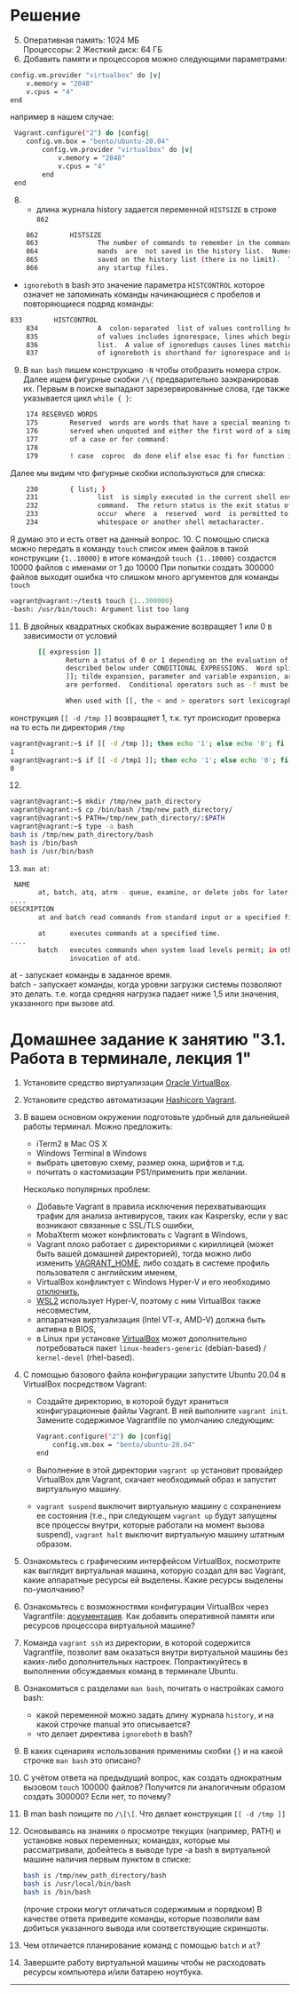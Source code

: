 # Решение
5. Оперативная память: 1024 МБ  
Процессоры: 2
Жесткий диск: 64 ГБ
6. Добавить памяти и процессоров можно следующими параметрами:
```bash
config.vm.provider "virtualbox" do |v|
	v.memory = "2048"
	v.cpus = "4"
end
```
например в нашем случае:
```bash
 Vagrant.configure("2") do |config|
 	config.vm.box = "bento/ubuntu-20.04"
		config.vm.provider "virtualbox" do |v|
			v.memory = "2048"
			v.cpus = "4"
		end
 end
```
8. * длина журнала history задается переменной `HISTSIZE` в строке `862`
```bash
    862        HISTSIZE
    863               The number of commands to remember in the command history (see HISTORY below).  If the value is 0, com‐
    864               mands  are  not saved in the history list.  Numeric values less than zero result in every command being
    865               saved on the history list (there is no limit).  The shell sets the default value to 500  after  reading
    866               any startup files. 
```
* `ignoreboth` в bash это значение параметра `HISTCONTROL` которое означет не запоминать команды начинающиеся с пробелов и повторяющиеся подряд команды:
```bash
833        HISTCONTROL
    834               A  colon-separated  list of values controlling how commands are saved on the history list.  If the list
    835               of values includes ignorespace, lines which begin with a space character are not saved in  the  history
    836               list.  A value of ignoredups causes lines matching the previous history entry to not be saved.  A value
    837               of ignoreboth is shorthand for ignorespace and ignoredups.  A value of erasedups  causes  all  previous 
```
9. В `man bash` пишем конструкцию `-N` чтобы отобразить номера строк. Далее ищем фигурные скобки `/\{` предварительно заэкранировав их.
Первым в поиске выпадают зарезервированные слова, где также указывается цикл `while { }`:
```bash
    174 RESERVED WORDS
    175        Reserved  words are words that have a special meaning to the shell.  The following words are recognized as re‐
    176        served when unquoted and either the first word of a simple command (see SHELL GRAMMAR below) or the third word
    177        of a case or for command:
    178
    179        ! case  coproc  do done elif else esac fi for function if in select then until while { } time [[ ]] 
```
Далее мы видим что фигурные скобки используються для списка:
```bash
    230        { list; }
    231               list  is simply executed in the current shell environment.  list must be terminated with a newline or semicolon.  This is known as a group
    232               command.  The return status is the exit status of list.  Note that unlike the metacharacters ( and ), { and } are reserved words and must
    233               occur  where  a  reserved  word  is permitted to be recognized.  Since they do not cause a word break, they must be separated from list by
    234               whitespace or another shell metacharacter.
```
Я думаю это и есть ответ на данный вопрос.
10. С помощью списка можно передать в команду `touch` список имен файлов в такой конструкции `{1..10000}` в итоге командой `touch {1..10000}` создастся 10000 файлов с именами от 1 до 10000
При попытки создать 300000 файлов выходит ошибка что слишком много аргументов для команды `touch`
```bash
vagrant@vagrant:~/test$ touch {1..300000}
-bash: /usr/bin/touch: Argument list too long 
```
11. В двойных квадратных скобках выражение возвращяет 1 или 0 в зависимости от условий 
```bash
       [[ expression ]]
              Return a status of 0 or 1 depending on the evaluation of the conditional expression expression.  Expressions are composed of the primaries
              described below under CONDITIONAL EXPRESSIONS.  Word splitting and pathname expansion are not performed on the words between  the  [[  and
              ]]; tilde expansion, parameter and variable expansion, arithmetic expansion, command substitution, process substitution, and quote removal
              are performed.  Conditional operators such as -f must be unquoted to be recognized as primaries.

              When used with [[, the < and > operators sort lexicographically using the current locale.
```
конструкция `[[ -d /tmp ]]` возвращяет 1, т.к. тут происходит проверка на то есть ли директория `/tmp`
```bash
vagrant@vagrant:~$ if [[ -d /tmp ]]; then echo '1'; else echo '0'; fi
1
vagrant@vagrant:~$ if [[ -d /tmp1 ]]; then echo '1'; else echo '0'; fi
0
```
12. 
```bash
vagrant@vagrant:~$ mkdir /tmp/new_path_directory
vagrant@vagrant:~$ cp /bin/bash /tmp/new_path_directory/
vagrant@vagrant:~$ PATH=/tmp/new_path_directory/:$PATH
vagrant@vagrant:~$ type -a bash
bash is /tmp/new_path_directory/bash
bash is /bin/bash
bash is /usr/bin/bash
```
13. `man at`:
```bash
 NAME
       at, batch, atq, atrm - queue, examine, or delete jobs for later execution
....
DESCRIPTION
       at and batch read commands from standard input or a specified file which are to be executed at a later time, using /bin/sh.

       at      executes commands at a specified time.
....
       batch   executes commands when system load levels permit; in other words, when the load average drops below 1.5, or the value  specified  in  the
               invocation of atd.
```
at - запускает команды в заданное время.  
batch - запускает команды, когда уровни загрузки системы позволяют это делать. т.е. когда средняя нагрузка падает ниже 1,5 или значения, указанного при вызове atd.


# Домашнее задание к занятию "3.1. Работа в терминале, лекция 1"

1. Установите средство виртуализации [Oracle VirtualBox](https://www.virtualbox.org/).

1. Установите средство автоматизации [Hashicorp Vagrant](https://www.vagrantup.com/).

1. В вашем основном окружении подготовьте удобный для дальнейшей работы терминал. Можно предложить:

	* iTerm2 в Mac OS X
	* Windows Terminal в Windows
	* выбрать цветовую схему, размер окна, шрифтов и т.д.
	* почитать о кастомизации PS1/применить при желании.

	Несколько популярных проблем:
	* Добавьте Vagrant в правила исключения перехватывающих трафик для анализа антивирусов, таких как Kaspersky, если у вас возникают связанные с SSL/TLS ошибки,
	* MobaXterm может конфликтовать с Vagrant в Windows,
	* Vagrant плохо работает с директориями с кириллицей (может быть вашей домашней директорией), тогда можно либо изменить [VAGRANT_HOME](https://www.vagrantup.com/docs/other/environmental-variables#vagrant_home), либо создать в системе профиль пользователя с английским именем,
	* VirtualBox конфликтует с Windows Hyper-V и его необходимо [отключить](https://www.vagrantup.com/docs/installation#windows-virtualbox-and-hyper-v),
	* [WSL2](https://docs.microsoft.com/ru-ru/windows/wsl/wsl2-faq#does-wsl-2-use-hyper-v-will-it-be-available-on-windows-10-home) использует Hyper-V, поэтому с ним VirtualBox также несовместим,
	* аппаратная виртуализация (Intel VT-x, AMD-V) должна быть активна в BIOS,
	* в Linux при установке [VirtualBox](https://www.virtualbox.org/wiki/Linux_Downloads) может дополнительно потребоваться пакет `linux-headers-generic` (debian-based) / `kernel-devel` (rhel-based).

1. С помощью базового файла конфигурации запустите Ubuntu 20.04 в VirtualBox посредством Vagrant:

	* Создайте директорию, в которой будут храниться конфигурационные файлы Vagrant. В ней выполните `vagrant init`. Замените содержимое Vagrantfile по умолчанию следующим:

		```bash
		Vagrant.configure("2") do |config|
			config.vm.box = "bento/ubuntu-20.04"
		end
		```

	* Выполнение в этой директории `vagrant up` установит провайдер VirtualBox для Vagrant, скачает необходимый образ и запустит виртуальную машину.

	* `vagrant suspend` выключит виртуальную машину с сохранением ее состояния (т.е., при следующем `vagrant up` будут запущены все процессы внутри, которые работали на момент вызова suspend), `vagrant halt` выключит виртуальную машину штатным образом.

1. Ознакомьтесь с графическим интерфейсом VirtualBox, посмотрите как выглядит виртуальная машина, которую создал для вас Vagrant, какие аппаратные ресурсы ей выделены. Какие ресурсы выделены по-умолчанию?

1. Ознакомьтесь с возможностями конфигурации VirtualBox через Vagrantfile: [документация](https://www.vagrantup.com/docs/providers/virtualbox/configuration.html). Как добавить оперативной памяти или ресурсов процессора виртуальной машине?

1. Команда `vagrant ssh` из директории, в которой содержится Vagrantfile, позволит вам оказаться внутри виртуальной машины без каких-либо дополнительных настроек. Попрактикуйтесь в выполнении обсуждаемых команд в терминале Ubuntu.

1. Ознакомиться с разделами `man bash`, почитать о настройках самого bash:
    * какой переменной можно задать длину журнала `history`, и на какой строчке manual это описывается?
    * что делает директива `ignoreboth` в bash?
1. В каких сценариях использования применимы скобки `{}` и на какой строчке `man bash` это описано?
1. С учётом ответа на предыдущий вопрос, как создать однократным вызовом `touch` 100000 файлов? Получится ли аналогичным образом создать 300000? Если нет, то почему?
1. В man bash поищите по `/\[\[`. Что делает конструкция `[[ -d /tmp ]]`
1. Основываясь на знаниях о просмотре текущих (например, PATH) и установке новых переменных; командах, которые мы рассматривали, добейтесь в выводе type -a bash в виртуальной машине наличия первым пунктом в списке:

	```bash
	bash is /tmp/new_path_directory/bash
	bash is /usr/local/bin/bash
	bash is /bin/bash
	```

	(прочие строки могут отличаться содержимым и порядком)
    В качестве ответа приведите команды, которые позволили вам добиться указанного вывода или соответствующие скриншоты.

1. Чем отличается планирование команд с помощью `batch` и `at`?

1. Завершите работу виртуальной машины чтобы не расходовать ресурсы компьютера и/или батарею ноутбука.

 
 ---